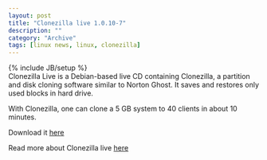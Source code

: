 ```yaml
--- 
layout: post 
title: "Clonezilla live 1.0.10-7"
description: ""
category: "Archive"
tags: [linux news, linux, clonezilla]
---
```

{% include JB/setup %}  
Clonezilla Live is a Debian-based live CD containing Clonezilla, a partition and disk cloning software similar to Norton Ghost. It saves and restores only used blocks in hard drive.

With Clonezilla, one can clone a 5 GB system to 40 clients in about 10 minutes.

Download it <a href="http://clonezilla.sourceforge.net/download/sourceforge/">here</a>

Read more about Clonezilla live <a href="http://clonezilla.sourceforge.net/">here</a>
